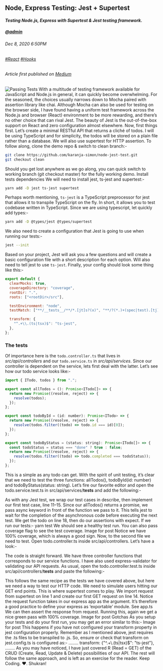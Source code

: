## Node, Express Testing: Jest + Supertest
#### *Testing Node.js, Express with Supertest & Jest testing framework.*
##### [@admin](/whoami)
###### Dec 8, 2020 6:50PM
###### [#React](react.com) [#Hooks](react-hoos.com)
###### Article first published on [Medium](https://simonkkaranja.medium.com/node-testing-jest-supertest-343c9b650d89)
![Passing Tests](/images/blog/10001.png)
With a multitude of testing framework available for JavaScript and Node.js in general, it can quickly become overwhelming. For the seasoned, the choices usually narrows down to Mocha paired with assertion library like chai. Although Mocha can also be used for testing on the browser side, I have found having a uniform test framework across the Node.js and browser (React) environment to be more rewarding, and there’s no other choice that can rival Jest. The beauty of Jest is the out-of-the-box support on React and zero configuration almost elsewhere.
Now, first things first. Let’s create a minimal RESTful API that returns a cliché of todos. I will be using TypeScript and for simplicity, the todos will be stored on a plain file rather than a database. We will also use supertest for HTTP assertion. To follow along, clone the demo repo & switch to clean branch:-
```sh 
git clone https://github.com/karanja-simon/node-jest-test.git
git checkout clean
```
Should you get lost anywhere as we go along, you can quick switch to working branch (git checkout master) for the fully working demo.
Install tests dependencies
We will need to install jest, ts-jest and supertest:-
```sh
yarn add -D jest ts-jest supertest
```
Perhaps worth mentioning, `ts-jest` is a TypeScript preprocessor for jest that allows it to transpile TypeScript on the fly. In short, it allows you to test codebase written in TypeScript.
Since we are using typescript, let quickly add types:-
```bash
yarn add -D @types/jest @types/supertest
```
We also need to create a configuration that Jest is going to use when running our tests:-
```sh
jest --init
```
Based on your project, Jest will ask you a few questions and will create a basic configuration file with a short description for each option. 
Will also need to tell jest to use `ts-jest`. Finally, your config should look some thing like this:-
```js
export default {
  clearMocks: true,
  coverageDirectory: "coverage",
  rootDir: ".",
  roots: ["<rootDir>/src"],

  testEnvironment: "node",
  testMatch: ["**/__tests__/**/*.[jt]s?(x)", "**/?(*.)+(spec|test).[tj]s?(x)"],

  transform: {
    "^.+\\.(ts|tsx)$": "ts-jest",
  },
};
```

### The tests
Of importance here is the `todo.controller.ts` that lives in *src/api/controllers* and our `todo.service.ts` in *src/api/services*. Since our controller is 
dependent on the service, lets first deal with the latter. Let’s see how our todo service looks like:-
```js
import { ITodo, todos } from ".";

export const allTodos = (): Promise<ITodo[]> => {
  return new Promise((resolve, reject) => {
    resolve(todos);
  });
};

export const todoById = (id: number): Promise<ITodo> => {
  return new Promise((resolve, reject) => {
    resolve(todos.filter((todo) => todo.id === id)[0]);
  });
};

export const todoByStatus = (status: string): Promise<ITodo[]> => {
  const todoStatus = status === "done" ? true : false;
  return new Promise((resolve, reject) => {
    resolve(todos.filter((todo) => todo.completed === todoStatus));
  });
};
```

This is a simple as any todo can get. With the spirit of unit testing, it’s clear that we need to test the three functions: allTodos(), todoById(id: number) and todoByStatus(status: string).
Let’s fire our favorite editor and open the todo.service.test.ts in src/api/services/__tests__ and add the following:-

As with any Jest test, we wrap our test cases in describe, then implement our first test case, line 11–15. Since our allTodos() returns a promise, we pass async keyword in front of the function we pass to it. This tells jest to wait for the completion of the asynchronous code before executing the next test. We get the todo on line 18, then do our assertions with expect. If we run our tests:-
yarn test
We should see a healthy test run. You can also pass coverage flag to see the test coverage.
Image for post
Notice we have 100% coverage, which is always a good sign.
Now, to the second file we need to test. Open todo.controller.ts inside src/api/controllers. Let’s have a look:-

The code is straight forward. We have three controller functions that corresponds to our service functions. I have also used express-validator for validating our API requests. As usual, open the todo.controller.test.ts inside src/api/controllers/__tests__ and paste the following:-

This follows the same recipe as the tests we have covered above, but here we need a way to test our HTTP code. We need to simulate users hitting our GET end points. This is where supertest comes to play. We import request from supertest on line 1 and create our first GET request on line 14.
Notice the request function takes in our express app as the argument. It’s therefore a good practice to define your express as ‘exportable’ module. See app.ts
We can then assert the response from request. Running this, again we get a nice green pass with 100% coverage.
Image for post
Gotchas
As you setup your tests and do your first run, you may get an error similar to this:-
Image for post
This happens if you have not configured your transform property in jest configuration properly. Remember as I mentioned above, jest requires the .ts files to be transpiled to .js. So, ensure or check that transform on jest.config.ts is configured as:-
........
transform: {"^.+\\.(ts|tsx)$": "ts-jest"},
........
As you may have noticed, I have just covered R (Read = GET) of the CRUD (Create, Read, Update & Delete) possibilities of our API. The rest will follow the same approach, and is left as an exercise for the reader.
Keep Coding. ❤️. Shukran!

